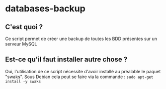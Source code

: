 # databases-backup

## C'est quoi ?
Ce script permet de créer une backup de toutes les BDD présentes sur un serveur MySQL


## Est-ce qu'il faut installer autre chose ?
Oui, l'utilisation de ce script nécessite d'avoir installé au préalable le paquet "swaks". Sous Debian cela peut se faire via la commande : 
`sudo apt-get install -y swaks`
